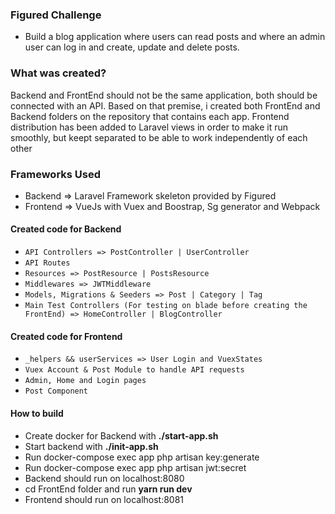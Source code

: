 ### Figured Challenge

- Build a blog application where users can read posts and where an admin user can log in and create, update and delete posts.

### What was created?
Backend  and FrontEnd should not be the same application, both should be connected with an API.
Based on that premise, i created both FrontEnd and Backend folders on the repository that contains each app.
Frontend distribution has been added to Laravel views in order to make it run smoothly, but keept separated to be able to work independently of each other

### Frameworks Used
- Backend => Laravel Framework skeleton provided by Figured
- Frontend => VueJs with Vuex and Boostrap, Sg generator and Webpack

#### Created code for Backend
- `API Controllers => PostController | UserController`
- `API Routes`
- `Resources => PostResource | PostsResource`
- `Middlewares => JWTMiddleware`
- `Models, Migrations & Seeders => Post | Category | Tag`
- `Main Test Controllers (For testing on blade before creating the FrontEnd) => HomeController | BlogController`

#### Created code for Frontend
- `_helpers && userServices => User Login and VuexStates`
- `Vuex Account & Post Module to handle API requests`
- `Admin, Home and Login pages`
- `Post Component`

#### How to build
- Create docker for Backend with **./start-app.sh**
- Start backend with **./init-app.sh**
- Run docker-compose exec app php artisan key:generate
- Run docker-compose exec app php artisan jwt:secret
- Backend should run on localhost:8080
- cd FrontEnd folder  and run **yarn run dev**
- Frontend should run on localhost:8081
